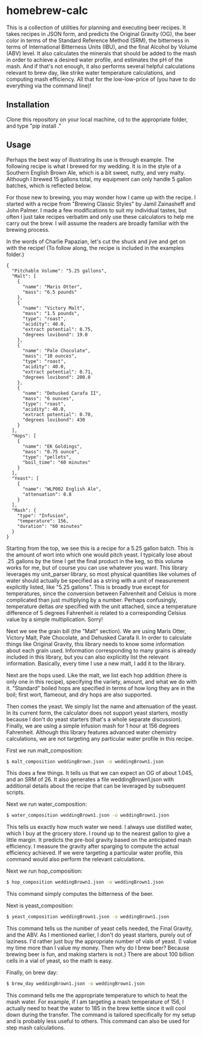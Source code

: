 # homebrew-calc

This is a collection of utilities for planning and executing beer
recipes. It takes recipes in JSON form, and predicts the Original
Gravity (OG), the beer color in terms of the Standard Reference Method
(SRM), the bitterness in terms of International Bitterness Units
(IBU), and the final Alcohol by Volume (ABV) level. It also calculates
the minerals that should be added to the mash in order to achieve a
desired water profile, and estimates the pH of the mash. And if that's
not enough, it also performs several helpful calculations relevant to
brew day, like strike water temperature calculations, and computing
mash efficiency. All that for the low-low-price of (you have to do
everything via the command line)!

## Installation
Clone this repository on your local machine, cd to the appropriate
folder, and type "pip install ."

## Usage
Perhaps the best way of illustrating its use is through example. The
following recipe is what I brewed for my wedding. It is in the style
of a Southern English Brown Ale, which is a bit sweet, nutty, and very
malty. Although I brewed 15 gallons total, my equipment can only
handle 5 gallon batches, which is reflected below.

For those new to brewing, you may wonder how I came up with the
recipe. I started with a recipe from "Brewing Classic Styles" by Jamil
Zainasheff and John Palmer. I made a few modifications to suit my
individual tastes, but often I just take recipes verbatim and only use
these calculators to help me carry out the brew. I will assume the
readers are broadly familiar with the brewing process.

In the words of Charlie Papazian, let's cut the shuck and jive and get
on with the recipe! (To follow along, the recipe is included in the
examples folder.)
```
{
  "Pitchable Volume": "5.25 gallons",
  "Malt": [
    {
      "name": "Maris Otter",
      "mass": "6.5 pounds"
    },
    {
      "name": "Victory Malt",
      "mass": "1.5 pounds",
      "type": "roast",
      "acidity": 40.0,
      "extract potential": 0.75,
      "degrees lovibond": 19.0
    },
    {
      "name": "Pale Chocolate",
      "mass": "10 ounces",
      "type": "roast",
      "acidity": 40.0,
      "extract potential": 0.71,
      "degrees lovibond": 200.0
    },
    {
      "name": "Dehusked Carafa II",
      "mass": "6 ounces",
      "type": "roast",
      "acidity": 40.0,
      "extract potential": 0.70,
      "degrees lovibond": 430
    }
  ],
  "Hops": [
    {
      "name": "EK Goldings",
      "mass": "0.75 ounce",
      "type": "pellets",
      "boil_time": "60 minutes"
    }
  ],
  "Yeast": [
    {
      "name": "WLP002 English Ale",
      "attenuation": 0.8
    }
  ],
  "Mash": {
    "type": "Infusion",
    "temperature": 156,
    "duration": "60 minutes"
  }
}
```
Starting from the top, we see this is a recipe for a 5.25 gallon
batch. This is the amount of wort into which one would pitch yeast. I
typically lose about .25 gallons by the time I get the final product
in the keg, so this volume works for me, but of course you can use
whatever you want. This library leverages my unit_parser library, so
most physical quantities like volumes of water should actually be
specified as a string with a unit of measurement explicitly listed,
like "5.25 gallons". This is broadly true except for temperatures,
since the conversion between Fahrenheit and Celsius is more
complicated than just multiplying by a number. Perhaps confusingly,
temperature deltas *are* specified with the unit attached, since a
temperature difference of 5 degrees Fahrenheit *is* related to a
corresponding Celsius value by a simple multiplication. Sorry!

Next we see the grain bill (the "Malt" section). We are using Maris
Otter, Victory Malt, Pale Chocolate, and Dehusked Carafa II. In order
to calculate things like Original Gravity, this library needs to know
some information about each grain used. Information corresponding to
many grains is already included in this library, but you can also
explicitly list the relevant information. Basically, every time I use
a new malt, I add it to the library.

Next are the hops used. Like the malt, we list each hop addition
(there is only one in this recipe), specifying the variety, amount,
and what we do with it. "Standard" boiled hops are specified in terms
of how long they are in the boil; first wort, flameout, and dry hops
are also supported.

Then comes the yeast. We simply list the name and attenuation of the
yeast. In its current form, the calculator does not support yeast
starters, mostly because I don't do yeast starters (that's a whole
separate discussion). Finally, we are using a simple infusion mash for
1 hour at 156 degrees Fahrenheit. Although this library features
advanced water chemistry calculations, we are not targeting any
particular water profile in this recipe.

First we run malt_composition:
```sh
$ malt_composition weddingBrown.json -o weddingBrown1.json
```
This does a few things. It tells us that we can expect an OG of about
1.045, and an SRM of 26. It also generates a file weddingBrown1.json
with additional details about the recipe that can be leveraged by
subsequent scripts.

Next we run water_composition:
```sh
$ water_composition weddingBrown1.json -o weddingBrown1.json
```
This tells us exactly how much water we need. I always use distilled
water, which I buy at the grocery store. I round up to the nearest
gallon to give a little margin. It predicts the pre-boil gravity based
on the anticipated mash efficiency. I measure the gravity after
sparging to compute the actual efficiency achieved. If we were
targeting a particular water profile, this command would also perform
the relevant calculations.

Next we run hop_composition:
```sh
$ hop_composition weddingBrown1.json -o weddingBrown1.json
```
This command simply computes the bitterness of the beer.

Next is yeast_composition:
```sh
$ yeast_composition weddingBrown1.json -o weddingBrown1.json
```
This command tells us the number of yeast cells needed, the Final
Gravity, and the ABV. As I mentioned earlier, I don't do yeast
starters, purely out of laziness. I'd rather just buy the appropriate
number of vials of yeast. (I value my time more than I value my
money. Then why do I brew beer? Because brewing beer is fun, and
making starters is not.) There are about 100 billion cells in a vial
of yeast, so the math is easy.

Finally, on brew day:
```sh
$ brew_day weddingBrown1.json -o weddingBrown1.json
```
This command tells me the appropriate temperature to which to heat the
mash water. For example, if I am targeting a mash temperature of 156,
I actually need to heat the water to 185 in the brew kettle since it
will cool down during the transfer. The command is tailored
specifically for my setup and is probably less useful to others. This
command can also be used for step mash calculations.
